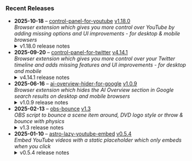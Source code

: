### Recent Releases

<!-- RECENT_RELEASES -->
<ul>
<li>
  <strong>2025-10-18</strong> – <a href="https://github.com/insin/control-panel-for-youtube">control-panel-for-youtube</a> <a href="https://github.com/insin/control-panel-for-youtube/releases/tag/v1.18.0">v1.18.0</a>
  <div><em>Browser extension which gives you more control over YouTube by adding missing options and UI improvements - for desktop &amp; mobile browsers</em></div>
  <details><summary>v1.18.0 release notes</summary><p>Visit the <a href="https://soitis.dev/control-panel-for-youtube" rel="nofollow">Control Panel for YouTube website</a> for installation links, more information about the extension, and FAQs (mostly about Safari).</p>
<p>Follow <a href="https://bsky.app/profile/soitis.dev" rel="nofollow">@soitis.dev</a> on Bluesky for updates.</p>
<h2>Changes</h2>
<ul>
<li>Added an option to revert to the old video progress bar and controls on desktop
<ul>
<li>This requires a page refresh after toggling</li>
<li>Note: this will stop working when YouTube removes the old player UI</li>
</ul>
</li>
<li>Added an option to hide "More videos" in full screen</li>
<li>Added an option to hide the channel watermark on desktop</li>
<li>Added an option to hide Posts in Home on mobile</li>
<li>The option to hide new full screen video controls is now available on mobile</li>
<li>Hide YouTube's own new "Hide" button when hiding endscreen videos</li>
<li>Hide the new full screen Share button when hiding Share buttons on mobile</li>
<li>Fixed hiding the AI summary in video descriptions on mobile</li>
<li>Fixed accidentally hiding Posts in Home when hiding suggested sections on mobile</li>
</ul>
<h2>Availability</h2>
<p>New versions have to be reviewed and approved for each browser before they're available to install or upgrade to.</p>
<p>This version is available for the following browsers:</p>
<p><a href="https://chromewebstore.google.com/detail/control-panel-for-youtube/lodcanccmfbpjjpnngindkkmiehimile" title="Chrome and Chromium-based browsers" rel="nofollow"><img src="https://private-user-images.githubusercontent.com/226692/307584913-08b44d7b-61d5-49f2-9a76-607eb36fe407.png?jwt=eyJ0eXAiOiJKV1QiLCJhbGciOiJIUzI1NiJ9.eyJpc3MiOiJnaXRodWIuY29tIiwiYXVkIjoicmF3LmdpdGh1YnVzZXJjb250ZW50LmNvbSIsImtleSI6ImtleTUiLCJleHAiOjE3NjA4MDc0MjUsIm5iZiI6MTc2MDgwNzEyNSwicGF0aCI6Ii8yMjY2OTIvMzA3NTg0OTEzLTA4YjQ0ZDdiLTYxZDUtNDlmMi05YTc2LTYwN2ViMzZmZTQwNy5wbmc_WC1BbXotQWxnb3JpdGhtPUFXUzQtSE1BQy1TSEEyNTYmWC1BbXotQ3JlZGVudGlhbD1BS0lBVkNPRFlMU0E1M1BRSzRaQSUyRjIwMjUxMDE4JTJGdXMtZWFzdC0xJTJGczMlMkZhd3M0X3JlcXVlc3QmWC1BbXotRGF0ZT0yMDI1MTAxOFQxNzA1MjVaJlgtQW16LUV4cGlyZXM9MzAwJlgtQW16LVNpZ25hdHVyZT1hNDQzYWY1MjJlY2Q1MjY1ODEwMjQwZmFiMDYzZDQ1YjIwOWE0NjMyMDg1MzBlMzg4YzVhNjg2ZTZlYjhkYmIyJlgtQW16LVNpZ25lZEhlYWRlcnM9aG9zdCJ9.9gxtlobEVco4Z9cxI5gLvK1CrSPPVIXS1Zo9I84jBc4" alt="Chrome and Chromium-based browsers" content-type-secured-asset="image/png" secured-asset-link="" style="max-width: 100%;"></a></p>

<h2>Screenshots</h2>
<h3>Desktop options for the new video player UI</h3>
<a target="_blank" rel="noopener noreferrer" href="https://private-user-images.githubusercontent.com/226692/502889740-1e44c43b-5878-4b51-8e16-221b4e6a91f5.png?jwt=eyJ0eXAiOiJKV1QiLCJhbGciOiJIUzI1NiJ9.eyJpc3MiOiJnaXRodWIuY29tIiwiYXVkIjoicmF3LmdpdGh1YnVzZXJjb250ZW50LmNvbSIsImtleSI6ImtleTUiLCJleHAiOjE3NjA4MDc0MjUsIm5iZiI6MTc2MDgwNzEyNSwicGF0aCI6Ii8yMjY2OTIvNTAyODg5NzQwLTFlNDRjNDNiLTU4NzgtNGI1MS04ZTE2LTIyMWI0ZTZhOTFmNS5wbmc_WC1BbXotQWxnb3JpdGhtPUFXUzQtSE1BQy1TSEEyNTYmWC1BbXotQ3JlZGVudGlhbD1BS0lBVkNPRFlMU0E1M1BRSzRaQSUyRjIwMjUxMDE4JTJGdXMtZWFzdC0xJTJGczMlMkZhd3M0X3JlcXVlc3QmWC1BbXotRGF0ZT0yMDI1MTAxOFQxNzA1MjVaJlgtQW16LUV4cGlyZXM9MzAwJlgtQW16LVNpZ25hdHVyZT0wNzY1MDg2ODUzNGFlMTMyMDhhMGNkNzE1YjE5YWY5NmE1OThmODkwNmU0ZDEzZDJmNzU0NDVjNDhlNjczYWFhJlgtQW16LVNpZ25lZEhlYWRlcnM9aG9zdCJ9.UUEmkcMeV3mzIHeTCWRsE8CVF7L9RU_FD0yJn0daBvg"><img width="700" height="488" alt="Screenshot 2025-10-19 at 2 31 43 am" src="https://private-user-images.githubusercontent.com/226692/502889740-1e44c43b-5878-4b51-8e16-221b4e6a91f5.png?jwt=eyJ0eXAiOiJKV1QiLCJhbGciOiJIUzI1NiJ9.eyJpc3MiOiJnaXRodWIuY29tIiwiYXVkIjoicmF3LmdpdGh1YnVzZXJjb250ZW50LmNvbSIsImtleSI6ImtleTUiLCJleHAiOjE3NjA4MDc0MjUsIm5iZiI6MTc2MDgwNzEyNSwicGF0aCI6Ii8yMjY2OTIvNTAyODg5NzQwLTFlNDRjNDNiLTU4NzgtNGI1MS04ZTE2LTIyMWI0ZTZhOTFmNS5wbmc_WC1BbXotQWxnb3JpdGhtPUFXUzQtSE1BQy1TSEEyNTYmWC1BbXotQ3JlZGVudGlhbD1BS0lBVkNPRFlMU0E1M1BRSzRaQSUyRjIwMjUxMDE4JTJGdXMtZWFzdC0xJTJGczMlMkZhd3M0X3JlcXVlc3QmWC1BbXotRGF0ZT0yMDI1MTAxOFQxNzA1MjVaJlgtQW16LUV4cGlyZXM9MzAwJlgtQW16LVNpZ25hdHVyZT0wNzY1MDg2ODUzNGFlMTMyMDhhMGNkNzE1YjE5YWY5NmE1OThmODkwNmU0ZDEzZDJmNzU0NDVjNDhlNjczYWFhJlgtQW16LVNpZ25lZEhlYWRlcnM9aG9zdCJ9.UUEmkcMeV3mzIHeTCWRsE8CVF7L9RU_FD0yJn0daBvg" content-type-secured-asset="image/png" style="max-width: 100%; height: auto; max-height: 488px;"></a>
<h2>Donate</h2>
<p>Support Control Panel for YouTube development with a tip:</p>
<p><a href="https://ko-fi.com/jbscript" rel="nofollow"><img src="https://private-user-images.githubusercontent.com/226692/330361609-c318a7d3-695e-448d-af15-ef0b934ae168.png?jwt=eyJ0eXAiOiJKV1QiLCJhbGciOiJIUzI1NiJ9.eyJpc3MiOiJnaXRodWIuY29tIiwiYXVkIjoicmF3LmdpdGh1YnVzZXJjb250ZW50LmNvbSIsImtleSI6ImtleTUiLCJleHAiOjE3NjA4MDc0MjUsIm5iZiI6MTc2MDgwNzEyNSwicGF0aCI6Ii8yMjY2OTIvMzMwMzYxNjA5LWMzMThhN2QzLTY5NWUtNDQ4ZC1hZjE1LWVmMGI5MzRhZTE2OC5wbmc_WC1BbXotQWxnb3JpdGhtPUFXUzQtSE1BQy1TSEEyNTYmWC1BbXotQ3JlZGVudGlhbD1BS0lBVkNPRFlMU0E1M1BRSzRaQSUyRjIwMjUxMDE4JTJGdXMtZWFzdC0xJTJGczMlMkZhd3M0X3JlcXVlc3QmWC1BbXotRGF0ZT0yMDI1MTAxOFQxNzA1MjVaJlgtQW16LUV4cGlyZXM9MzAwJlgtQW16LVNpZ25hdHVyZT0wMmNhMjcyNDJhZTYyZjI3ODZmZjUxNWNjMzY2ZWRlMzA2YzhlZTlmYzRlZTNjNjZlM2IyMGFhYzYwOTc4MTE0JlgtQW16LVNpZ25lZEhlYWRlcnM9aG9zdCJ9.rNsFm5V1fcKFqwpxGkLGUXiSdDwanaMepWDmwQ1vep0" alt="Support me on Ko-fi" content-type-secured-asset="image/png" secured-asset-link="" style="max-width: 100%;"></a></p></details>
</li>
<li>
  <strong>2025-09-20</strong> – <a href="https://github.com/insin/control-panel-for-twitter">control-panel-for-twitter</a> <a href="https://github.com/insin/control-panel-for-twitter/releases/tag/v4.14.1">v4.14.1</a>
  <div><em>Browser extension which gives you more control over your Twitter timeline and adds missing features and UI improvements - for desktop and mobile</em></div>
  <details><summary>v4.14.1 release notes</summary><h2>Fixes</h2>
<ul>
<li>Fixed replacing the X logo after it changed</li>
</ul>
<h2>Availability</h2>

<p>This version is available for the following browsers:</p>
<p><a href="https://apps.apple.com/app/id1668516167?platform=iphone" title="Safari on iOS" rel="nofollow"><img src="https://private-user-images.githubusercontent.com/226692/407979936-2370f4ea-3362-4b75-b52d-0e99dcae13f6.png?jwt=eyJ0eXAiOiJKV1QiLCJhbGciOiJIUzI1NiJ9.eyJpc3MiOiJnaXRodWIuY29tIiwiYXVkIjoicmF3LmdpdGh1YnVzZXJjb250ZW50LmNvbSIsImtleSI6ImtleTUiLCJleHAiOjE3NjA4MDc0MjUsIm5iZiI6MTc2MDgwNzEyNSwicGF0aCI6Ii8yMjY2OTIvNDA3OTc5OTM2LTIzNzBmNGVhLTMzNjItNGI3NS1iNTJkLTBlOTlkY2FlMTNmNi5wbmc_WC1BbXotQWxnb3JpdGhtPUFXUzQtSE1BQy1TSEEyNTYmWC1BbXotQ3JlZGVudGlhbD1BS0lBVkNPRFlMU0E1M1BRSzRaQSUyRjIwMjUxMDE4JTJGdXMtZWFzdC0xJTJGczMlMkZhd3M0X3JlcXVlc3QmWC1BbXotRGF0ZT0yMDI1MTAxOFQxNzA1MjVaJlgtQW16LUV4cGlyZXM9MzAwJlgtQW16LVNpZ25hdHVyZT0xYjRlNDE1MTY2MzdlNDUwMTA0MzY2YjM4ZDIyMDI1Zjc3ODUzOWM1OGRiYjgxMGE0MjhhNzA2NDE4Y2UzODVmJlgtQW16LVNpZ25lZEhlYWRlcnM9aG9zdCJ9.xjLlflpbwfUhD3VVerVBvjy0GukJ6jLawm4KrZmzt9k" alt="Safari on iOS" content-type-secured-asset="image/png" secured-asset-link="" style="max-width: 100%;"></a> <a href="https://apps.apple.com/app/id1668516167?platform=mac" title="Safari on macOS" rel="nofollow"><img src="https://private-user-images.githubusercontent.com/226692/407980194-5521baec-f246-4a91-9615-ef602e3743b5.png?jwt=eyJ0eXAiOiJKV1QiLCJhbGciOiJIUzI1NiJ9.eyJpc3MiOiJnaXRodWIuY29tIiwiYXVkIjoicmF3LmdpdGh1YnVzZXJjb250ZW50LmNvbSIsImtleSI6ImtleTUiLCJleHAiOjE3NjA4MDc0MjUsIm5iZiI6MTc2MDgwNzEyNSwicGF0aCI6Ii8yMjY2OTIvNDA3OTgwMTk0LTU1MjFiYWVjLWYyNDYtNGE5MS05NjE1LWVmNjAyZTM3NDNiNS5wbmc_WC1BbXotQWxnb3JpdGhtPUFXUzQtSE1BQy1TSEEyNTYmWC1BbXotQ3JlZGVudGlhbD1BS0lBVkNPRFlMU0E1M1BRSzRaQSUyRjIwMjUxMDE4JTJGdXMtZWFzdC0xJTJGczMlMkZhd3M0X3JlcXVlc3QmWC1BbXotRGF0ZT0yMDI1MTAxOFQxNzA1MjVaJlgtQW16LUV4cGlyZXM9MzAwJlgtQW16LVNpZ25hdHVyZT1kYmY1YjgxZDJlOWM2ZGU0NDMxMjMwNmQ2NDRmMjI0ZGM1OTVlMTk4ZjlkNzRmY2I0YWU0YTljNzlhOTViYWRiJlgtQW16LVNpZ25lZEhlYWRlcnM9aG9zdCJ9.Hy5KUyBjs1iEoaqyARlz_eeCATAcpQgClhSCP8v0n1E" alt="Safari on macOS)" content-type-secured-asset="image/png" secured-asset-link="" style="max-width: 100%;"></a> <a href="https://chromewebstore.google.com/detail/control-panel-for-twitter/kpmjjdhbcfebfjgdnpjagcndoelnidfj" title="Google Chrome and Chromium-based browsers" rel="nofollow"><img src="https://user-images.githubusercontent.com/226692/212897023-9e66b1b0-e1cd-44df-a4f2-3d5bda80c5f8.png" alt="Google Chrome and Chromium-based browsers" style="max-width: 100%;"></a> <a href="https://microsoftedge.microsoft.com/addons/detail/control-panel-for-twitter/foccddlibbeccjiobcnakipdpkjiijjp" title="Edge and Edge Canary on Android" rel="nofollow"><img src="https://user-images.githubusercontent.com/226692/212897573-34b1af0a-dc5a-4aa2-a1e7-ca85d3823f9f.png" alt="Edge and Edge Canary on Android" style="max-width: 100%;"></a> <a href="https://addons.mozilla.org/firefox/addon/control-panel-for-twitter/" title="Firefox and Firefox for Android" rel="nofollow"><img src="https://user-images.githubusercontent.com/226692/212897487-f3993495-2032-44a4-b0c6-1bd1d9cc56dd.png" alt="Firefox and Firefox for Android" style="max-width: 100%;"></a></p></details>
</li>
<li>
  <strong>2025-06-16</strong> – <a href="https://github.com/insin/ai-overview-hider-for-google">ai-overview-hider-for-google</a> <a href="https://github.com/insin/ai-overview-hider-for-google/releases/tag/v1.0.9">v1.0.9</a>
  <div><em>Browser extension which hides the AI Overview section in Google search results on desktop and mobile browsers</em></div>
  <details><summary>v1.0.9 release notes</summary><p>Visit the <a href="https://soitis.dev/ai-overview-hider-for-google" rel="nofollow">AI Overview Hider for Google website</a> for installation links, more information about the extension, and FAQs. Follow <a href="https://bsky.app/profile/soitis.dev" rel="nofollow">@soitis.dev</a> on Bluesky for updates.</p>
<h2>Changes</h2>
<ul>
<li>Fixed hiding AI Overview inline with other search results on desktop</li>
</ul>
<h2>Availability</h2>

<p>This version is available for the following browsers:</p>
<p><a href="https://apps.apple.com/app/ai-overview-hider-for-google/id6739935376?platform=mac" title="Safari on macOS" rel="nofollow"><img src="https://private-user-images.githubusercontent.com/226692/407980194-5521baec-f246-4a91-9615-ef602e3743b5.png?jwt=eyJ0eXAiOiJKV1QiLCJhbGciOiJIUzI1NiJ9.eyJpc3MiOiJnaXRodWIuY29tIiwiYXVkIjoicmF3LmdpdGh1YnVzZXJjb250ZW50LmNvbSIsImtleSI6ImtleTUiLCJleHAiOjE3NjA4MDc0MjUsIm5iZiI6MTc2MDgwNzEyNSwicGF0aCI6Ii8yMjY2OTIvNDA3OTgwMTk0LTU1MjFiYWVjLWYyNDYtNGE5MS05NjE1LWVmNjAyZTM3NDNiNS5wbmc_WC1BbXotQWxnb3JpdGhtPUFXUzQtSE1BQy1TSEEyNTYmWC1BbXotQ3JlZGVudGlhbD1BS0lBVkNPRFlMU0E1M1BRSzRaQSUyRjIwMjUxMDE4JTJGdXMtZWFzdC0xJTJGczMlMkZhd3M0X3JlcXVlc3QmWC1BbXotRGF0ZT0yMDI1MTAxOFQxNzA1MjVaJlgtQW16LUV4cGlyZXM9MzAwJlgtQW16LVNpZ25hdHVyZT1kYmY1YjgxZDJlOWM2ZGU0NDMxMjMwNmQ2NDRmMjI0ZGM1OTVlMTk4ZjlkNzRmY2I0YWU0YTljNzlhOTViYWRiJlgtQW16LVNpZ25lZEhlYWRlcnM9aG9zdCJ9.Hy5KUyBjs1iEoaqyARlz_eeCATAcpQgClhSCP8v0n1E" alt="Safari on macOS)" content-type-secured-asset="image/png" secured-asset-link="" style="max-width: 100%;"></a> <a href="https://apps.apple.com/app/ai-overview-hider-for-google/id6739935376?platform=iphone" title="Safari on iOS" rel="nofollow"><img src="https://private-user-images.githubusercontent.com/226692/407979936-2370f4ea-3362-4b75-b52d-0e99dcae13f6.png?jwt=eyJ0eXAiOiJKV1QiLCJhbGciOiJIUzI1NiJ9.eyJpc3MiOiJnaXRodWIuY29tIiwiYXVkIjoicmF3LmdpdGh1YnVzZXJjb250ZW50LmNvbSIsImtleSI6ImtleTUiLCJleHAiOjE3NjA4MDc0MjUsIm5iZiI6MTc2MDgwNzEyNSwicGF0aCI6Ii8yMjY2OTIvNDA3OTc5OTM2LTIzNzBmNGVhLTMzNjItNGI3NS1iNTJkLTBlOTlkY2FlMTNmNi5wbmc_WC1BbXotQWxnb3JpdGhtPUFXUzQtSE1BQy1TSEEyNTYmWC1BbXotQ3JlZGVudGlhbD1BS0lBVkNPRFlMU0E1M1BRSzRaQSUyRjIwMjUxMDE4JTJGdXMtZWFzdC0xJTJGczMlMkZhd3M0X3JlcXVlc3QmWC1BbXotRGF0ZT0yMDI1MTAxOFQxNzA1MjVaJlgtQW16LUV4cGlyZXM9MzAwJlgtQW16LVNpZ25hdHVyZT0xYjRlNDE1MTY2MzdlNDUwMTA0MzY2YjM4ZDIyMDI1Zjc3ODUzOWM1OGRiYjgxMGE0MjhhNzA2NDE4Y2UzODVmJlgtQW16LVNpZ25lZEhlYWRlcnM9aG9zdCJ9.xjLlflpbwfUhD3VVerVBvjy0GukJ6jLawm4KrZmzt9k" alt="Safari on iOS" content-type-secured-asset="image/png" secured-asset-link="" style="max-width: 100%;"></a> <a href="https://addons.mozilla.org/en-GB/firefox/addon/ai-overview-hider-for-google/" title="Firefox and Firefox for Android" rel="nofollow"><img src="https://private-user-images.githubusercontent.com/226692/399291296-c994c949-1101-4fcc-a8c3-a8d644ffc883.png?jwt=eyJ0eXAiOiJKV1QiLCJhbGciOiJIUzI1NiJ9.eyJpc3MiOiJnaXRodWIuY29tIiwiYXVkIjoicmF3LmdpdGh1YnVzZXJjb250ZW50LmNvbSIsImtleSI6ImtleTUiLCJleHAiOjE3NjA4MDc0MjUsIm5iZiI6MTc2MDgwNzEyNSwicGF0aCI6Ii8yMjY2OTIvMzk5MjkxMjk2LWM5OTRjOTQ5LTExMDEtNGZjYy1hOGMzLWE4ZDY0NGZmYzg4My5wbmc_WC1BbXotQWxnb3JpdGhtPUFXUzQtSE1BQy1TSEEyNTYmWC1BbXotQ3JlZGVudGlhbD1BS0lBVkNPRFlMU0E1M1BRSzRaQSUyRjIwMjUxMDE4JTJGdXMtZWFzdC0xJTJGczMlMkZhd3M0X3JlcXVlc3QmWC1BbXotRGF0ZT0yMDI1MTAxOFQxNzA1MjVaJlgtQW16LUV4cGlyZXM9MzAwJlgtQW16LVNpZ25hdHVyZT05OTJjZmY3YWU3ZGZhZjYzMDQzZWUxMmJmMjAzMWMwMWNmNDRkYWUyZmM5NzdkNGRiNWFlM2Q1ZjIwYzlhM2Q1JlgtQW16LVNpZ25lZEhlYWRlcnM9aG9zdCJ9.xkUrE2n7z2geh-1mSnA9n2SqGTn_bHSwMkUHGQ9fBc8" alt="Firefox and Firefox for Android" content-type-secured-asset="image/png" secured-asset-link="" style="max-width: 100%;"></a> <a href="https://chromewebstore.google.com/detail/ai-overview-hider-for-goo/foobohnghnhkmgpglaefdnbcjkenjpgi" title="Chrome and Chromium-based browsers" rel="nofollow"><img src="https://private-user-images.githubusercontent.com/226692/399071033-5e1c67cd-086c-415b-b055-267df80d6c13.png?jwt=eyJ0eXAiOiJKV1QiLCJhbGciOiJIUzI1NiJ9.eyJpc3MiOiJnaXRodWIuY29tIiwiYXVkIjoicmF3LmdpdGh1YnVzZXJjb250ZW50LmNvbSIsImtleSI6ImtleTUiLCJleHAiOjE3NjA4MDc0MjUsIm5iZiI6MTc2MDgwNzEyNSwicGF0aCI6Ii8yMjY2OTIvMzk5MDcxMDMzLTVlMWM2N2NkLTA4NmMtNDE1Yi1iMDU1LTI2N2RmODBkNmMxMy5wbmc_WC1BbXotQWxnb3JpdGhtPUFXUzQtSE1BQy1TSEEyNTYmWC1BbXotQ3JlZGVudGlhbD1BS0lBVkNPRFlMU0E1M1BRSzRaQSUyRjIwMjUxMDE4JTJGdXMtZWFzdC0xJTJGczMlMkZhd3M0X3JlcXVlc3QmWC1BbXotRGF0ZT0yMDI1MTAxOFQxNzA1MjVaJlgtQW16LUV4cGlyZXM9MzAwJlgtQW16LVNpZ25hdHVyZT04OGZiZDI2MjM2YWMwMmQ4Yjk5Yzc0MjRmM2U0NTIwZTliNDRlZTg3MWY0MmJmNDYzOGRiZjNkMTA4NGM2NTlmJlgtQW16LVNpZ25lZEhlYWRlcnM9aG9zdCJ9.twfDcjuNk5sqbQkdKCzqrv9Y8zgWBe_X5BtCtxUEA_U" alt="Chrome and Chromium-based browsers" content-type-secured-asset="image/png" secured-asset-link="" style="max-width: 100%;"></a> <a href="https://microsoftedge.microsoft.com/addons/detail/ai-overview-hider-for-goo/kgnepepbdpcpjkkhomocmpohgocijgkf" title="Edge and Edge Canary on Android" rel="nofollow"><img src="https://private-user-images.githubusercontent.com/226692/399472874-649d0e77-de48-47ce-a856-db02703929cb.png?jwt=eyJ0eXAiOiJKV1QiLCJhbGciOiJIUzI1NiJ9.eyJpc3MiOiJnaXRodWIuY29tIiwiYXVkIjoicmF3LmdpdGh1YnVzZXJjb250ZW50LmNvbSIsImtleSI6ImtleTUiLCJleHAiOjE3NjA4MDc0MjUsIm5iZiI6MTc2MDgwNzEyNSwicGF0aCI6Ii8yMjY2OTIvMzk5NDcyODc0LTY0OWQwZTc3LWRlNDgtNDdjZS1hODU2LWRiMDI3MDM5MjljYi5wbmc_WC1BbXotQWxnb3JpdGhtPUFXUzQtSE1BQy1TSEEyNTYmWC1BbXotQ3JlZGVudGlhbD1BS0lBVkNPRFlMU0E1M1BRSzRaQSUyRjIwMjUxMDE4JTJGdXMtZWFzdC0xJTJGczMlMkZhd3M0X3JlcXVlc3QmWC1BbXotRGF0ZT0yMDI1MTAxOFQxNzA1MjVaJlgtQW16LUV4cGlyZXM9MzAwJlgtQW16LVNpZ25hdHVyZT1kNGY0ODllYmZjMzk0MTk2ZTI2MjU2YjE1Njk1MWVhYjllNGY4Y2MzZjU3NDZmMDJhYjU3ODg1ZDEwNzUwZDdmJlgtQW16LVNpZ25lZEhlYWRlcnM9aG9zdCJ9.DEeYJnCqGeH_gxyWgMMtBI7Zi7TbQbSPz8An72CNVWM" alt="Edge and Edge Canary on Android" content-type-secured-asset="image/png" secured-asset-link="" style="max-width: 100%;"></a></p>
<h2>Donate</h2>
<p>Support AI Overview Hider for Google development with a tip:</p>
<p><a href="https://ko-fi.com/jbscript" rel="nofollow"><img src="https://private-user-images.githubusercontent.com/226692/330361609-c318a7d3-695e-448d-af15-ef0b934ae168.png?jwt=eyJ0eXAiOiJKV1QiLCJhbGciOiJIUzI1NiJ9.eyJpc3MiOiJnaXRodWIuY29tIiwiYXVkIjoicmF3LmdpdGh1YnVzZXJjb250ZW50LmNvbSIsImtleSI6ImtleTUiLCJleHAiOjE3NjA4MDc0MjUsIm5iZiI6MTc2MDgwNzEyNSwicGF0aCI6Ii8yMjY2OTIvMzMwMzYxNjA5LWMzMThhN2QzLTY5NWUtNDQ4ZC1hZjE1LWVmMGI5MzRhZTE2OC5wbmc_WC1BbXotQWxnb3JpdGhtPUFXUzQtSE1BQy1TSEEyNTYmWC1BbXotQ3JlZGVudGlhbD1BS0lBVkNPRFlMU0E1M1BRSzRaQSUyRjIwMjUxMDE4JTJGdXMtZWFzdC0xJTJGczMlMkZhd3M0X3JlcXVlc3QmWC1BbXotRGF0ZT0yMDI1MTAxOFQxNzA1MjVaJlgtQW16LUV4cGlyZXM9MzAwJlgtQW16LVNpZ25hdHVyZT0wMmNhMjcyNDJhZTYyZjI3ODZmZjUxNWNjMzY2ZWRlMzA2YzhlZTlmYzRlZTNjNjZlM2IyMGFhYzYwOTc4MTE0JlgtQW16LVNpZ25lZEhlYWRlcnM9aG9zdCJ9.rNsFm5V1fcKFqwpxGkLGUXiSdDwanaMepWDmwQ1vep0" alt="Support me on Ko-fi" content-type-secured-asset="image/png" secured-asset-link="" style="max-width: 100%;"></a></p></details>
</li>
<li>
  <strong>2025-02-13</strong> – <a href="https://github.com/insin/obs-bounce">obs-bounce</a> <a href="https://github.com/insin/obs-bounce/releases/tag/v1.3">v1.3</a>
  <div><em>OBS script to bounce a scene item around, DVD logo style or throw &amp; bounce with physics</em></div>
  <details><summary>v1.3 release notes</summary><ul>
<li>Added colour changing on bounces to DVD Bounce (enabled by default, requires a Color Correction filter on the source)</li>
<li>Changed initial DVD Bounce direction to always be random</li>
<li>Changed defaults:
<ul>
<li>Auto start/stop on scene change is now enabled by default</li>
<li>Lowered the default DVD bounce speed now color changing makes it more "interesting" to watch</li>
</ul>
</li>
<li>Fixed Throw &amp; Bounce not restarting if x and y velocity hit 0 in the same frame</li>
<li>Fixed using the wrong event for cleanup on OBS exit</li>
<li>Fixed getting the scene item multiple times when toggling</li>
<li>Use obs.script_log() for logging instead of print()</li>
</ul></details>
</li>
<li>
  <strong>2025-01-10</strong> – <a href="https://github.com/insin/astro-lazy-youtube-embed">astro-lazy-youtube-embed</a> <a href="https://github.com/insin/astro-lazy-youtube-embed/releases/tag/v0.5.4">v0.5.4</a>
  <div><em>Embed YouTube videos with a static placeholder which only embeds when you click</em></div>
  <details><summary>v0.5.4 release notes</summary><h3>Changed</h3>
<ul>
<li>Add missing shadow to the SVG in the "Watch on YouTube" link and reduce its size</li>
</ul></details>
</li>
</ul>
<!-- /RECENT_RELEASES -->
